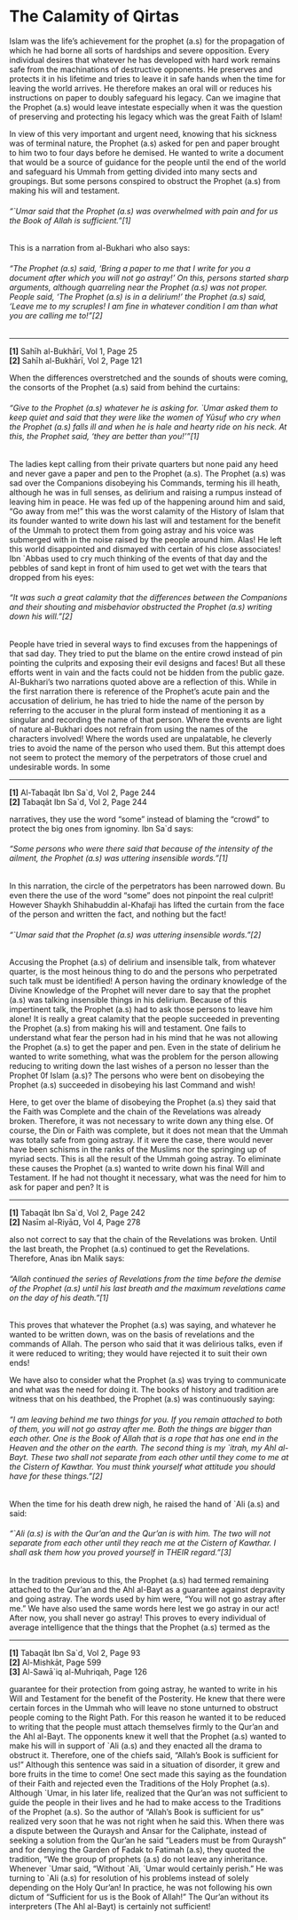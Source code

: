 The Calamity of Qirtas
======================

Islam was the life’s achievement for the prophet (a.s) for the
propagation of which he had borne all sorts of hardships and severe
opposition. Every individual desires that whatever he has developed with
hard work remains safe from the machinations of destructive opponents.
He preserves and protects it in his lifetime and tries to leave it in
safe hands when the time for leaving the world arrives. He therefore
makes an oral will or reduces his instructions on paper to doubly
safeguard his legacy. Can we imagine that the Prophet (a.s) would leave
intestate especially when it was the question of preserving and
protecting his legacy which was the great Faith of Islam!

In view of this very important and urgent need, knowing that his
sickness was of terminal nature, the Prophet (a.s) asked for pen and
paper brought to him two to four days before he demised. He wanted to
write a document that would be a source of guidance for the people until
the end of the world and safeguard his Ummah from getting divided into
many sects and groupings. But some persons conspired to obstruct the
Prophet (a.s) from making his will and testament.

###### “\`Umar said that the Prophet (a.s) was overwhelmed with pain and for us the Book of Allah is sufficient.”[1]

This is a narration from al-Bukhari who also says:

###### “The Prophet (a.s) said, ‘Bring a paper to me that I write for you a document after which you will not go astray!’ On this, persons started sharp arguments, although quarreling near the Prophet (a.s) was not proper. People said, ‘The Prophet (a.s) is in a delirium!’ the Prophet (a.s) said, ‘Leave me to my scruples! I am fine in whatever condition I am than what you are calling me to!”[2]

------------------------------------------------------------------------

**[1]** Sahīh al-Bukhārī, Vol 1, Page 25  
 **[2]** Sahīh al-Bukhārī, Vol 2, Page 121

When the differences overstretched and the sounds of shouts were coming,
the consorts of the Prophet (a.s) said from behind the curtains:

###### “Give to the Prophet (a.s) whatever he is asking for. \`Umar asked them to keep quiet and said that they were like the women of Yūsuf who cry when the Prophet (a.s) falls ill and when he is hale and hearty ride on his neck. At this, the Prophet said, ‘they are better than you!’”[1]

The ladies kept calling from their private quarters but none paid any
heed and never gave a paper and pen to the Prophet (a.s). The Prophet
(a.s) was sad over the Companions disobeying his Commands, terming his
ill heath, although he was in full senses, as delirium and raising a
rumpus instead of leaving him in peace. He was fed up of the happening
around him and said, “Go away from me!” this was the worst calamity of
the History of Islam that its founder wanted to write down his last will
and testament for the benefit of the Ummah to protect them from going
astray and his voice was submerged with in the noise raised by the
people around him. Alas! He left this world disappointed and dismayed
with certain of his close associates! Ibn \`Abbas used to cry much
thinking of the events of that day and the pebbles of sand kept in front
of him used to get wet with the tears that dropped from his eyes:

###### “It was such a great calamity that the differences between the Companions and their shouting and misbehavior obstructed the Prophet (a.s) writing down his will.”[2]

People have tried in several ways to find excuses from the happenings of
that sad day. They tried to put the blame on the entire crowd instead of
pin pointing the culprits and exposing their evil designs and faces! But
all these efforts went in vain and the facts could not be hidden from
the public gaze. Al-Bukhari’s two narrations quoted above are a
reflection of this. While in the first narration there is reference of
the Prophet’s acute pain and the accusation of delirium, he has tried to
hide the name of the person by referring to the accuser in the plural
form instead of mentioning it as a singular and recording the name of
that person. Where the events are light of nature al-Bukhari does not
refrain from using the names of the characters involved! Where the words
used are unpalatable, he cleverly tries to avoid the name of the person
who used them. But this attempt does not seem to protect the memory of
the perpetrators of those cruel and undesirable words. In some

------------------------------------------------------------------------

**[1]** Al-Tabaqāt Ibn Sa\`d, Vol 2, Page 244  
 **[2]** Tabaqāt Ibn Sa\`d, Vol 2, Page 244

narratives, they use the word “some” instead of blaming the “crowd” to
protect the big ones from ignominy. Ibn Sa\`d says:

###### “Some persons who were there said that because of the intensity of the ailment, the Prophet (a.s) was uttering insensible words.”[1]

In this narration, the circle of the perpetrators has been narrowed
down. Bu even there the use of the word “some” does not pinpoint the
real culprit! However Shaykh Shihabuddin al-Khafaji has lifted the
curtain from the face of the person and written the fact, and nothing
but the fact!

###### “\`Umar said that the Prophet (a.s) was uttering insensible words.”[2]

Accusing the Prophet (a.s) of delirium and insensible talk, from
whatever quarter, is the most heinous thing to do and the persons who
perpetrated such talk must be identified! A person having the ordinary
knowledge of the Divine Knowledge of the Prophet will never dare to say
that the prophet (a.s) was talking insensible things in his delirium.
Because of this impertinent talk, the Prophet (a.s) had to ask those
persons to leave him alone! It is really a great calamity that the
people succeeded in preventing the Prophet (a.s) from making his will
and testament. One fails to understand what fear the person had in his
mind that he was not allowing the Prophet (a.s) to get the paper and
pen. Even in the state of delirium he wanted to write something, what
was the problem for the person allowing reducing to writing down the
last wishes of a person no lesser than the Prophet 0f Islam (a.s)? The
persons who were bent on disobeying the Prophet (a.s) succeeded in
disobeying his last Command and wish!

Here, to get over the blame of disobeying the Prophet (a.s) they said
that the Faith was Complete and the chain of the Revelations was already
broken. Therefore, it was not necessary to write down any thing else. Of
course, the Din or Faith was complete, but it does not mean that the
Ummah was totally safe from going astray. If it were the case, there
would never have been schisms in the ranks of the Muslims nor the
springing up of myriad sects. This is all the result of the Ummah going
astray. To eliminate these causes the Prophet (a.s) wanted to write down
his final Will and Testament. If he had not thought it necessary, what
was the need for him to ask for paper and pen? It is

------------------------------------------------------------------------

**[1]** Tabaqāt Ibn Sa\`d, Vol 2, Page 242  
 **[2]** Nasīm al-Riyā¤, Vol 4, Page 278

also not correct to say that the chain of the Revelations was broken.
Until the last breath, the Prophet (a.s) continued to get the
Revelations. Therefore, Anas ibn Malik says:

###### “Allah continued the series of Revelations from the time before the demise of the Prophet (a.s) until his last breath and the maximum revelations came on the day of his death.”[1]

This proves that whatever the Prophet (a.s) was saying, and whatever he
wanted to be written down, was on the basis of revelations and the
commands of Allah. The person who said that it was delirious talks, even
if it were reduced to writing; they would have rejected it to suit their
own ends!

We have also to consider what the Prophet (a.s) was trying to
communicate and what was the need for doing it. The books of history and
tradition are witness that on his deathbed, the Prophet (a.s) was
continuously saying:

###### “I am leaving behind me two things for you. If you remain attached to both of them, you will not go astray after me. Both the things are bigger than each other. One is the Book of Allah that is a rope that has one end in the Heaven and the other on the earth. The second thing is my \`itrah, my Ahl al-Bayt. These two shall not separate from each other until they come to me at the Cistern of Kawthar. You must think yourself what attitude you should have for these things.”[2]

When the time for his death drew nigh, he raised the hand of \`Ali (a.s)
and said:

###### “\`Ali (a.s) is with the Qur’an and the Qur’an is with him. The two will not separate from each other until they reach me at the Cistern of Kawthar. I shall ask them how you proved yourself in THEIR regard.”[3]

In the tradition previous to this, the Prophet (a.s) had termed
remaining attached to the Qur’an and the Ahl al-Bayt as a guarantee
against depravity and going astray. The words used by him were, “You
will not go astray after me.” We have also used the same words here lest
we go astray in our act! After now, you shall never go astray! This
proves to every individual of average intelligence that the things that
the Prophet (a.s) termed as the

------------------------------------------------------------------------

**[1]** Tabaqāt Ibn Sa\`d, Vol 2, Page 93  
 **[2]** Al-Mishkāt, Page 599  
 **[3]** Al-Sawā\`iq al-Muhriqah, Page 126

guarantee for their protection from going astray, he wanted to write in
his Will and Testament for the benefit of the Posterity. He knew that
there were certain forces in the Ummah who will leave no stone unturned
to obstruct people coming to the Right Path. For this reason he wanted
it to be reduced to writing that the people must attach themselves
firmly to the Qur’an and the Ahl al-Bayt. The opponents knew it well
that the Prophet (a.s) wanted to make his will in support of \`Ali (a.s)
and they enacted all the drama to obstruct it. Therefore, one of the
chiefs said, “Allah’s Book is sufficient for us!” Although this sentence
was said in a situation of disorder, it grew and bore fruits in the time
to come! One sect made this saying as the foundation of their Faith and
rejected even the Traditions of the Holy Prophet (a.s). Although \`Umar,
in his later life, realized that the Qur’an was not sufficient to guide
the people in their lives and he had to make access to the Traditions of
the Prophet (a.s). So the author of “Allah’s Book is sufficient for us”
realized very soon that he was not right when he said this. When there
was a dispute between the Quraysh and Ansar for the Caliphate, instead
of seeking a solution from the Qur’an he said “Leaders must be from
Quraysh” and for denying the Garden of Fadak to Fatimah (a.s), they
quoted the tradition, “We the group of prophets (a.s) do not leave any
inheritance. Whenever \`Umar said, “Without \`Ali, \`Umar would
certainly perish.” He was turning to \`Ali (a.s) for resolution of his
problems instead of solely depending on the Holy Qur’an! In practice, he
was not following his own dictum of “Sufficient for us is the Book of
Allah!” The Qur’an without its interpreters (The Ahl al-Bayt) is
certainly not sufficient!
